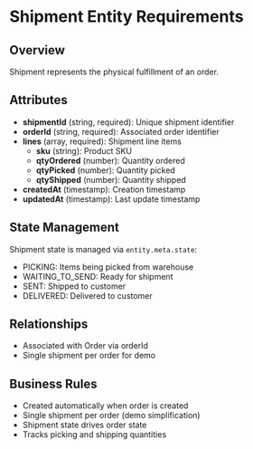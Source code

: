 # Shipment Entity Requirements

## Overview
Shipment represents the physical fulfillment of an order.

## Attributes
- **shipmentId** (string, required): Unique shipment identifier
- **orderId** (string, required): Associated order identifier
- **lines** (array, required): Shipment line items
  - **sku** (string): Product SKU
  - **qtyOrdered** (number): Quantity ordered
  - **qtyPicked** (number): Quantity picked
  - **qtyShipped** (number): Quantity shipped
- **createdAt** (timestamp): Creation timestamp
- **updatedAt** (timestamp): Last update timestamp

## State Management
Shipment state is managed via `entity.meta.state`:
- PICKING: Items being picked from warehouse
- WAITING_TO_SEND: Ready for shipment
- SENT: Shipped to customer
- DELIVERED: Delivered to customer

## Relationships
- Associated with Order via orderId
- Single shipment per order for demo

## Business Rules
- Created automatically when order is created
- Single shipment per order (demo simplification)
- Shipment state drives order state
- Tracks picking and shipping quantities
